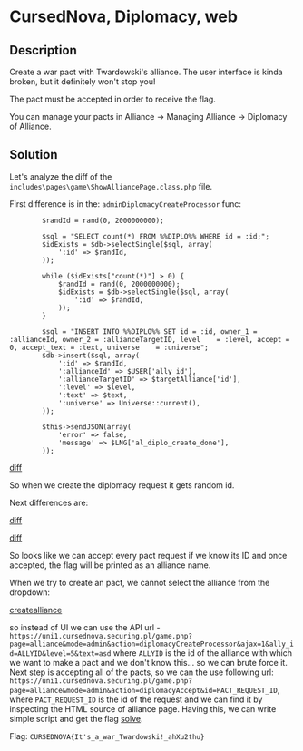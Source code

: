# CursedNova, Diplomacy, web 

## Description

Create a war pact with Twardowski's alliance. The user interface is kinda broken, but it definitely won't stop you!

The pact must be accepted in order to receive the flag.

You can manage your pacts in Alliance → Managing Alliance → Diplomacy of Alliance.

## Solution

Let's analyze the diff of the `includes\pages\game\ShowAlliancePage.class.php` file.

First difference is in the: `adminDiplomacyCreateProcessor` func:

```
        $randId = rand(0, 2000000000);

        $sql = "SELECT count(*) FROM %%DIPLO%% WHERE id = :id;";
        $idExists = $db->selectSingle($sql, array(
            ':id' => $randId,
        ));

        while ($idExists["count(*)"] > 0) {
            $randId = rand(0, 2000000000);
            $idExists = $db->selectSingle($sql, array(
                ':id' => $randId,
            ));
        }

        $sql = "INSERT INTO %%DIPLO%% SET id = :id, owner_1 = :allianceId, owner_2 = :allianceTargetID, level    = :level, accept = 0, accept_text = :text, universe    = :universe";
        $db->insert($sql, array(
            ':id' => $randId,
            ':allianceId' => $USER['ally_id'],
            ':allianceTargetID' => $targetAlliance['id'],
            ':level' => $level,
            ':text' => $text,
            ':universe' => Universe::current(),
        ));

        $this->sendJSON(array(
            'error' => false,
            'message' => $LNG['al_diplo_create_done'],
        ));
```

[diff](./img/diff.png)

So when we create the diplomacy request it gets random id.

Next differences are:

[diff](./img/diff2.png)

[diff](./img/diff3.png)

So looks like we can accept every pact request if we know its ID and once accepted, the flag will be printed as an alliance name.


When we try to create an pact, we cannot select the alliance from the dropdown:

[createalliance](./img/createalliance.png)

so instead of UI we can use the API url - `https://uni1.cursednova.securing.pl/game.php?page=alliance&mode=admin&action=diplomacyCreateProcessor&ajax=1&ally_id=ALLYID&level=5&text=asd` where `ALLYID` is the id of the alliance with which we want to make a pact and we don't know this... so we can brute force it.
Next step is accepting all of the pacts, so we can the use following url: `https://uni1.cursednova.securing.pl/game.php?page=alliance&mode=admin&action=diplomacyAccept&id=PACT_REQUEST_ID`, where `PACT_REQUEST_ID` is the id of the request and we can find it by inspecting the HTML source of alliance page.
Having this, we can write simple script and get the flag [solve](./solve.py).

Flag: `CURSEDNOVA{It's_a_war_Twardowski!_ahXu2thu}`